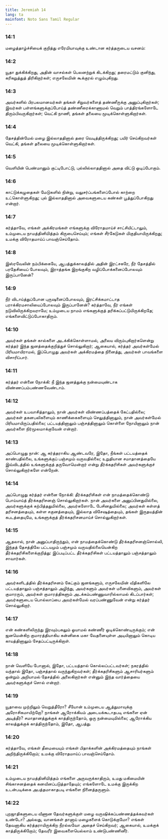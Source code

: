 ```yaml
---
title: Jeremiah 14
lang: ta
mainfont: Noto Sans Tamil Regular
---
```


###  14:1

மழைத்தாழ்ச்சியைக் குறித்து எரேமியாவுக்கு உண்டான கர்த்தருடைய வசனம்:

###  14:2

யூதா துக்கிக்கிறது, அதின் வாசல்கள் பெலனற்றுக் கிடக்கிறது; தரைமட்டும் குனிந்து, கரிகறுத்துத் திரிகிறார்கள்; எருசலேமின் கூக்குரல் எழும்புகிறது.

###  14:3

அவர்களில் பிரபலமானவர்கள் தங்கள் சிறுவர்களைத் தண்ணீருக்கு அனுப்புகிறார்கள்; இவர்கள் பள்ளங்களுக்குப்போய்த் தண்ணீரைக்காணாமல் வெறும் பாத்திரங்களோடே திரும்பிவருகிறார்கள்; வெட்கி நாணி, தங்கள் தலையை மூடிக்கொள்ளுகிறார்கள்.

###  14:4

தேசத்தின்மேல் மழை இல்லாததினால் தரை வெடித்திருக்கிறது; பயிர் செய்கிறவர்கள் வெட்கி, தங்கள் தலையை மூடிக்கொள்ளுகிறார்கள்.

###  14:5

வெளியின் பெண்மானும் குட்டிபோட்டு, புல்லில்லாததினால் அதை விட்டு ஓடிப்போகும்.

###  14:6

காட்டுக்கழுதைகள் மேடுகளில் நின்று, வலுசர்ப்பங்களைப்போல் காற்றை உட்கொள்ளுகிறது; புல் இல்லாததினால் அவைகளுடைய கண்கள் பூத்துப்போகிறது என்றார்.

###  14:7

கர்த்தாவே, எங்கள் அக்கிரமங்கள் எங்களுக்கு விரோதமாய்ச் சாட்சியிட்டாலும், உம்முடைய நாமத்தினிமித்தம் கிருபைசெய்யும்; எங்கள் சீர்கேடுகள் மிகுதியாயிருக்கிறது; உமக்கு விரோதமாய்ப் பாவஞ்செய்தோம்.

###  14:8

இஸ்ரவேலின் நம்பிக்கையே, ஆபத்துக்காலத்தில் அதின் இரட்சகரே, நீர் தேசத்தில் பரதேசியைப் போலவும், இராத்தங்க இறங்குகிற வழிப்போக்கனைப்போலவும் இருப்பானேன்?

###  14:9

நீர் விடாய்த்துப்போன புருஷனைப்போலவும், இரட்சிக்கமாட்டாத பராக்கிரமசாலியைப்போலவும் இருப்பானேன்? கர்த்தாவே, நீர் எங்கள் நடுவிலிருக்கிறவராமே; உம்முடைய நாமம் எங்களுக்குத் தரிக்கப்பட்டுமிருக்கிறதே; எங்களைவிட்டுப்போகாதிரும்.

###  14:10

அவர்கள் தங்கள் கால்களை அடக்கிக்கொள்ளாமல், அலைய விரும்புகிறார்களென்று கர்த்தர் இந்த ஜனத்தைக்குறித்துச் சொல்லுகிறார்; ஆகையால், கர்த்தர் அவர்கள்மேல் பிரியமாயிராமல், இப்பொழுது அவர்கள் அக்கிரமத்தை நினைத்து, அவர்கள் பாவங்களை விசாரிப்பார்.

###  14:11

கர்த்தர் என்னை நோக்கி: நீ இந்த ஜனத்துக்கு நன்மையுண்டாக விண்ணப்பம்பண்ணவேண்டாம்.

###  14:12

அவர்கள் உபவாசித்தாலும், நான் அவர்கள் விண்ணப்பத்தைக் கேட்பதில்லை; அவர்கள் தகனபலிகளையும் காணிக்கைகளையும் செலுத்தினாலும், நான் அவர்கள்மேல் பிரியமாயிருப்பதில்லை; பட்டயத்தினாலும் பஞ்சத்தினாலும் கொள்ளை நோயினாலும் நான் அவர்களை நிர்மூலமாக்குவேன் என்றார்.

###  14:13

அப்பொழுது நான்: ஆ கர்த்தராகிய ஆண்டவரே, இதோ, நீங்கள் பட்டயத்தைக் காண்பதில்லை, உங்களுக்குப் பஞ்சமும் வருவதில்லை; உறுதியான சமாதானத்தையே இவ்விடத்தில் உங்களுக்குத் தருவோமென்றார் என்று தீர்க்கதரிசிகள் அவர்களுக்குச் சொல்லுகிறார்களே என்றேன்.

###  14:14

அப்பொழுது கர்த்தர் என்னை நோக்கி: தீர்க்கதரிசிகள் என் நாமத்தைக்கொண்டு பொய்யாய்த் தீர்க்கதரிசனஞ் சொல்லுகிறார்கள். நான் அவர்களை அனுப்பினதுமில்லை, அவர்களுக்குக் கற்பித்ததுமில்லை, அவர்களோடே பேசினதுமில்லை; அவர்கள் கள்ளத் தரிசனத்தையும், கள்ள சகுனத்தையும், இல்லாத விசேஷத்தையும், தங்கள் இருதயத்தின் கபடத்தையுமே, உங்களுக்குத் தீர்க்கதரிசனமாய்ச் சொல்லுகிறார்கள்.

###  14:15

ஆதலால், நான் அனுப்பாதிருந்தும், என் நாமத்தைக்கொண்டு தீர்க்கதரிசனஞ்சொல்லி, இந்தத் தேசத்திலே பட்டயமும் பஞ்சமும் வருவதில்லையென்கிற தீர்க்கதரிசிகளைக்குறித்து: இப்படிப்பட்ட தீர்க்கதரிசிகள் பட்டயத்தாலும் பஞ்சத்தாலும் சாவார்கள்.

###  14:16

அவர்களிடத்தில் தீர்க்கதரிசனம் கேட்கும் ஜனங்களும், எருசலேமின் வீதிகளிலே பட்டயத்தாலும் பஞ்சத்தாலும் அழிந்து, அவர்களும் அவர்கள் மனைவிகளும், அவர்கள் குமாரரும், அவர்கள் குமாரத்திகளும் அடக்கம்பண்ணுவாரில்லாமல் கிடப்பார்கள்; அவர்களுடைய பொல்லாப்பை அவர்கள்மேல் வரப்பண்ணுவேன் என்று கர்த்தர் சொல்லுகிறார்.

###  14:17

என் கண்களிலிருந்து இரவும்பகலும் ஓயாமல் கண்ணீர் ஓடிக்கொண்டிருக்கும்; என் ஜனமென்கிற குமாரத்தியாகிய கன்னிகை மகா வேதனையுள்ள அடியினாலும் கொடிய காயத்தினாலும் சேதப்பட்டிருக்கிறாள்.

###  14:18

நான் வெளியே போனால், இதோ, பட்டயத்தால் கொல்லப்பட்டவர்கள்; நகரத்தில் வந்தால் இதோ, பஞ்சத்தால் வருந்துகிறவர்கள்; தீர்க்கதரிசிகளும் ஆசாரியர்களும் ஒன்றும் அறியாமல் தேசத்தில் அலைகிறார்கள் என்னும் இந்த வார்த்தையை அவர்களுக்குச் சொல் என்றார்.

###  14:19

யூதாவை முற்றிலும் வெறுத்தீரோ? சீயோன் உம்முடைய ஆத்துமாவுக்கு அரோசிகமாயிற்றோ? நாங்கள் ஆரோக்கியம் அடையக்கூடாதபடி எங்களை ஏன் அடித்தீர்? சமாதானத்துக்குக் காத்திருந்தோம், ஒரு நன்மையுமில்லை; ஆரோக்கிய காலத்துக்குக் காத்திருந்தோம், இதோ, ஆபத்து.

###  14:20

கர்த்தாவே, எங்கள் தீமையையும் எங்கள் பிதாக்களின் அக்கிரமத்தையும் நாங்கள் அறிந்திருக்கிறோம்; உமக்கு விரோதமாய்ப் பாவஞ்செய்தோம்.

###  14:21

உம்முடைய நாமத்தினிமித்தம் எங்களை அருவருக்காதிரும், உமது மகிமையின் சிங்காசனத்தைக் கனவீனப்படுத்தாதேயும்; எங்களோடே உமக்கு இருக்கிற உடன்படிக்கை அபத்தமாகாதபடி எங்களை நினைத்தருளும்.

###  14:22

புறஜாதிகளுடைய வீணான தேவர்களுக்குள் மழை வருஷிக்கப்பண்ணத்தக்கவர்கள் உண்டோ? அல்லது, வானங்கள் தானாய் மழைகளைக் கொடுக்குமோ? எங்கள் தேவனாகிய கர்த்தராயிருக்கிற நீரல்லவோ அதைச் செய்கிறவர்; ஆகையால், உமக்குக் காத்திருக்கிறோம்; தேவரீர் இவைகளையெல்லாம் உண்டுபண்ணினீர்.

